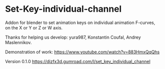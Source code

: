 # Set-Key-individual-channel
Addon for blender to set animation keys on individual animation F-curves, on the X or Y or Z or W axis.

Thanks for helping us develop: yura987, Konstantin Coufal, Andrey Maslennikov.

Demonstration of work:
https://www.youtube.com/watch?v=883HmxQqQhs

Version 0.1.0
https://dizfx3d.gumroad.com/l/set_key_individual_channel
